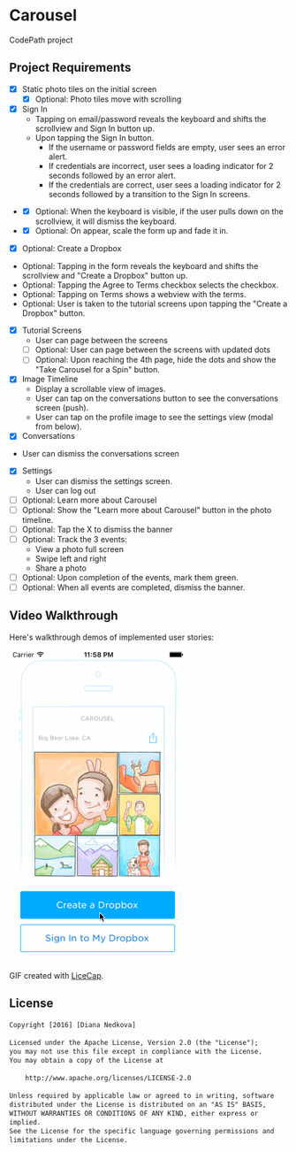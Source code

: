 # Carousel
CodePath project

## Project Requirements
* [x] Static photo tiles on the initial screen
  * [x] Optional: Photo tiles move with scrolling
* [x] Sign In
  * Tapping on email/password reveals the keyboard and shifts the scrollview and Sign In button up.
  * Upon tapping the Sign In button.
    * If the username or password fields are empty, user sees an error alert.
    * If credentials are incorrect, user sees a loading indicator for 2 seconds followed by an error alert.
    * If the credentials are correct, user sees a loading indicator for 2 seconds followed by a transition to the Sign In screens.
*   * [x] Optional: When the keyboard is visible, if the user pulls down on the scrollview, it will dismiss the keyboard.
*   * [x] Optional: On appear, scale the form up and fade it in.
* [x]  Optional: Create a Dropbox
  * Optional: Tapping in the form reveals the keyboard and shifts the scrollview and "Create a Dropbox" button up.
  * Optional: Tapping the Agree to Terms checkbox selects the checkbox.
  * Optional: Tapping on Terms shows a webview with the terms.
  * Optional: User is taken to the tutorial screens upon tapping the "Create a Dropbox" button.
* [x] Tutorial Screens
  * User can page between the screens
  * [ ] Optional: User can page between the screens with updated dots
  * [ ] Optional: Upon reaching the 4th page, hide the dots and show the "Take Carousel for a Spin" button.
* [x] Image Timeline
  * Display a scrollable view of images.
  * User can tap on the conversations button to see the conversations screen (push).
  * User can tap on the profile image to see the settings view (modal from below).
* [x] Conversations
* User can dismiss the conversations screen
* [x] Settings
  * User can dismiss the settings screen.
  * User can log out
* [ ] Optional: Learn more about Carousel
* [ ] Optional: Show the "Learn more about Carousel" button in the photo timeline.
* [ ] Optional: Tap the X to dismiss the banner
* [ ] Optional: Track the 3 events:
  * View a photo full screen
  * Swipe left and right
  * Share a photo
* [ ] Optional: Upon completion of the events, mark them green.
* [ ] Optional: When all events are completed, dismiss the banner.

## Video Walkthrough 

Here's walkthrough demos of implemented user stories:

<img src='/carousel.gif' title='Video Walkthrough' width='' alt='Video Walkthrough' />


GIF created with [LiceCap](http://www.cockos.com/licecap/).


## License

    Copyright [2016] [Diana Nedkova]

    Licensed under the Apache License, Version 2.0 (the "License");
    you may not use this file except in compliance with the License.
    You may obtain a copy of the License at

        http://www.apache.org/licenses/LICENSE-2.0

    Unless required by applicable law or agreed to in writing, software
    distributed under the License is distributed on an "AS IS" BASIS,
    WITHOUT WARRANTIES OR CONDITIONS OF ANY KIND, either express or implied.
    See the License for the specific language governing permissions and
    limitations under the License.
